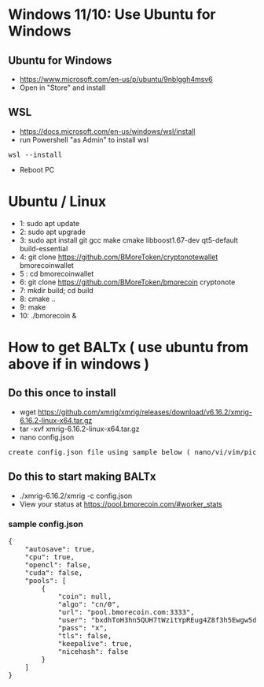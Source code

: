 # Windows 11/10: Use Ubuntu for Windows
## Ubuntu for Windows
* https://www.microsoft.com/en-us/p/ubuntu/9nblggh4msv6
* Open in "Store" and install
## WSL
* https://docs.microsoft.com/en-us/windows/wsl/install
* run Powershell "as Admin" to install wsl
<pre>
wsl --install
</pre>
* Reboot PC


# Ubuntu / Linux
* 1: sudo apt update
* 2: sudo apt upgrade
* 3: sudo apt install git gcc make cmake libboost1.67-dev qt5-default build-essential
* 4: git clone https://github.com/BMoreToken/cryptonotewallet bmorecoinwallet
* 5 : cd bmorecoinwallet
* 6: git clone https://github.com/BMoreToken/bmorecoin cryptonote
* 7: mkdir build; cd build
* 8: cmake ..
* 9: make
* 10: ./bmorecoin &

# How to get BALTx ( use ubuntu from above if in windows )
## Do this once to install
* wget https://github.com/xmrig/xmrig/releases/download/v6.16.2/xmrig-6.16.2-linux-x64.tar.gz
* tar -xvf xmrig-6.16.2-linux-x64.tar.gz
* nano config.json
<pre>create config.json file using sample below ( nano/vi/vim/pico ) using your new wallet address</pre>
## Do this to start making BALTx
* ./xmrig-6.16.2/xmrig -c config.json 
* View your status at https://pool.bmorecoin.com/#worker_stats
### sample config.json
<pre>
{
    "autosave": true,
    "cpu": true,
    "opencl": false,
    "cuda": false,
    "pools": [
        {
            "coin": null,
            "algo": "cn/0",
            "url": "pool.bmorecoin.com:3333",
            "user": "bxdhToH3hn5QUH7tWzitYpREug4Z8f3h5Ewgw5ddzozAANYCtkJmRdXB6Z9wouqkhfe5QTa1nEcvoBasBhgWb41B2Bj4DdSuj",
            "pass": "x",
            "tls": false,
            "keepalive": true,
            "nicehash": false
        }
    ]
}
</pre>


